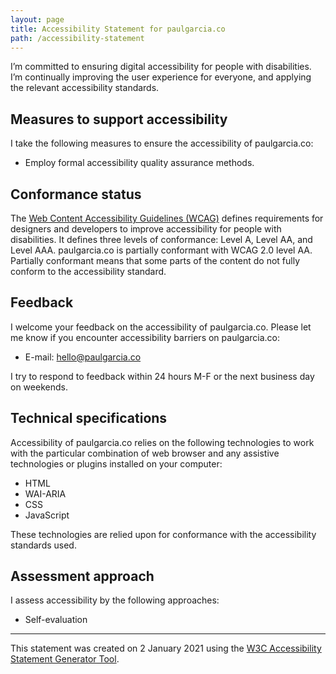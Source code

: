 ```yaml
---
layout: page
title: Accessibility Statement for paulgarcia.co
path: /accessibility-statement
---
```


I’m committed to ensuring digital accessibility for people with disabilities. I’m continually improving the user experience for everyone, and applying the relevant accessibility standards.

## Measures to support accessibility

I take the following measures to ensure the accessibility of paulgarcia.co:

-   Employ formal accessibility quality assurance methods.

## Conformance status

The [Web Content Accessibility Guidelines (WCAG)](https://www.w3.org/WAI/standards-guidelines/wcag/) defines requirements for designers and developers to improve accessibility for people with disabilities. It defines three levels of conformance: Level A, Level AA, and Level AAA. paulgarcia.co is partially conformant with WCAG 2.0 level AA. Partially conformant means that some parts of the content do not fully conform to the accessibility standard.

## Feedback

I welcome your feedback on the accessibility of paulgarcia.co. Please let me know if you encounter accessibility barriers on paulgarcia.co:

-   E-mail: [hello@paulgarcia.co](mailto:hello@paulgarcia.co)

I try to respond to feedback within 24 hours M-F or the next business day on weekends.

## Technical specifications

Accessibility of paulgarcia.co relies on the following technologies to work with the particular combination of web browser and any assistive technologies or plugins installed on your computer:

-   HTML
-   WAI-ARIA
-   CSS
-   JavaScript

These technologies are relied upon for conformance with the accessibility standards used.

## Assessment approach

I assess accessibility by the following approaches:

-   Self-evaluation

---

This statement was created on 2 January 2021 using the [W3C Accessibility Statement Generator Tool](https://www.w3.org/WAI/planning/statements/).